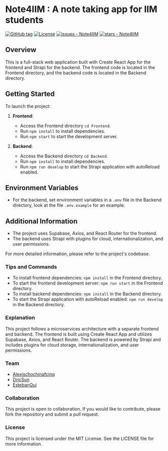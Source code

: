 # Note4IIM : A note taking app for IIM students

[![GitHub tag](https://img.shields.io/github/tag/IDRAYNAR/Note4IIM?include_prereleases=&sort=semver&color=blue)](https://github.com/IDRAYNAR/Note4IIM/releases/)
[![License](https://img.shields.io/badge/License-MIT-blue)](#license)
[![issues - Note4IIM](https://img.shields.io/github/issues/IDRAYNAR/Note4IIM)](https://github.com/IDRAYNAR/Note4IIM/issues)
[![stars - Note4IIM](https://img.shields.io/github/stars/IDRAYNAR/Note4IIM?style=social)](https://github.com/IDRAYNAR/Note4IIM)

## Overview
This is a full-stack web application built with Create React App for the frontend and Strapi for the backend. The frontend code is located in the Frontend directory, and the backend code is located in the Backend directory.

## Getting Started
To launch the project:
1. **Frontend**:
   - Access the Frontend directory `cd Frontend`.
   - Run `npm install` to install dependencies.
   - Run `npm start` to start the development server.

2. **Backend**:
   - Access the Backend directory `cd Backend`.
   - Run `npm install` to install dependencies.
   - Run `npm run develop` to start the Strapi application with autoReload enabled.

## Environment Variables
- For the backend, set environment variables in a `.env` file in the Backend directory, look at the file `.env.example` for an example.

## Additional Information
- The project uses Supabase, Axios, and React Router for the frontend.
- The backend uses Strapi with plugins for cloud, internationalization, and user permissions.

For more detailed information, please refer to the project's codebase.

### Tips and Commands
- To install frontend dependencies: `npm install` in the Frontend directory.
- To start the frontend development server: `npm run start` in the Frontend directory.
- To install backend dependencies: `npm install` in the Backend directory.
- To start the Strapi application with autoReload enabled: `npm run develop` in the Backend directory.

### Explanation
This project follows a microservices architecture with a separate frontend and backend. The frontend is built using Create React App and utilizes Supabase, Axios, and React Router. The backend is powered by Strapi and includes plugins for cloud storage, internationalization, and user permissions.

### Team
- [Alexischochinafcinq](https://github.com/alexischochinafcinq)
- [DricSun](https://github.com/DricSun)
- [EstebanQui](https://github.com/EstebanQui)

### Collaboration
This project is open to collaboration. If you would like to contribute, please fork the repository and submit a pull request.

### License
This project is licensed under the MIT License. See the LICENSE file for more information.